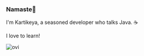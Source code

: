 ### Namaste🙏

I'm Kartikeya, a seasoned developer who talks Java. ☕ 

I love to learn! 

<img src="https://github-readme-stats.vercel.app/api/top-langs?username=thekinggpin&show_icons=true&locale=en&layout=compact&theme=chartreuse-dark" alt="ovi" />
<!--
**thekinggpin/thekinggpin** is a ✨ _special_ ✨ repository because its `README.md` (this file) appears on your GitHub profile.

Here are some ideas to get you started:

- 🔭 I’m currently working on ...
- 🌱 I’m currently learning ...
- 👯 I’m looking to collaborate on ...
- 🤔 I’m looking for help with ...
- 💬 Ask me about ...
- 📫 How to reach me: ...
- 😄 Pronouns: ...
- ⚡ Fun fact: ...
-->
![Profile View Counter](https://komarev.com/ghpvc/?username=thekinggpin)
